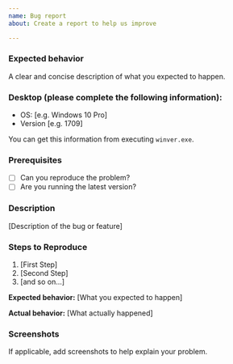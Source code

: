 ```yaml
---
name: Bug report
about: Create a report to help us improve

---
```


### Expected behavior
A clear and concise description of what you expected to happen.

### Desktop (please complete the following information):
 - OS: [e.g. Windows 10 Pro]
 - Version [e.g. 1709]

You can get this information from executing `winver.exe`.

### Prerequisites

* [ ] Can you reproduce the problem?
* [ ] Are you running the latest version?

### Description
[Description of the bug or feature]

### Steps to Reproduce
1. [First Step]
2. [Second Step]
3. [and so on...]

**Expected behavior:** [What you expected to happen]

**Actual behavior:** [What actually happened]

### Screenshots
If applicable, add screenshots to help explain your problem.
